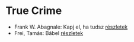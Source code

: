 # True Crime

- Frank W. Abagnale: Kapj el, ha tudsz [részletek](_details/Frank%20W.%20Abagnale.md#id_669)
- Frei, Tamás: Bábel [részletek](_details/Frei%2C%20Tam%C3%A1s.md#id_1466)